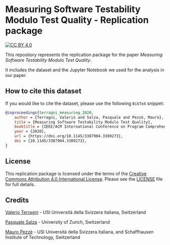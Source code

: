 # Measuring Software Testability Modulo Test Quality - Replication package

[![CC BY 4.0][cc-by-shield]][cc-by]

This repository represents the replication package for the paper *Measuring Software Testability Modulo Test Quality*.

It includes the dataset and the Jupyter Notebook we used for the analysis in our paper.

## How to cite this dataset

If you would like to cite the dataset, please use the following `BibTeX` snippet:

```bibtex
@inproceedings{terragni_measuring_2020,
    author = {Terragni, Valerio and Salza, Pasquale and Pezzè, Mauro},
    title = {Measuring Software Testability Modulo Test Quality},
    booktitle = {IEEE/ACM International Conference on Program Comprehension (ICPC)},
    year = {2020},
    url = {https://doi.org/10.1145/3387904.3389273},
    doi = {10.1145/3387904.3389273},
}
```

## License

This replication package is licensed under the terms of the [Creative Commons Attribution 4.0 International License][cc-by].
Please see the [LICENSE](LICENSE) file for full details.

[cc-by]: http://creativecommons.org/licenses/by/4.0/
[cc-by-shield]: https://img.shields.io/badge/License-CC%20BY%204.0-lightgrey.svg

## Credits

[Valerio Terragni](mailto:valerio.terragni@usi.ch) - USI Università della Svizzera italiana, Switzerland

[Pasquale Salza](mailto:salza@ifi.uzh.ch) - University of Zurich, Switzerland

[Mauro Pezzè](mailto:mauro.pezze@usi.ch) - USI Università della Svizzera italiana, and Schaffhausen Institute of Technology, Switzerland